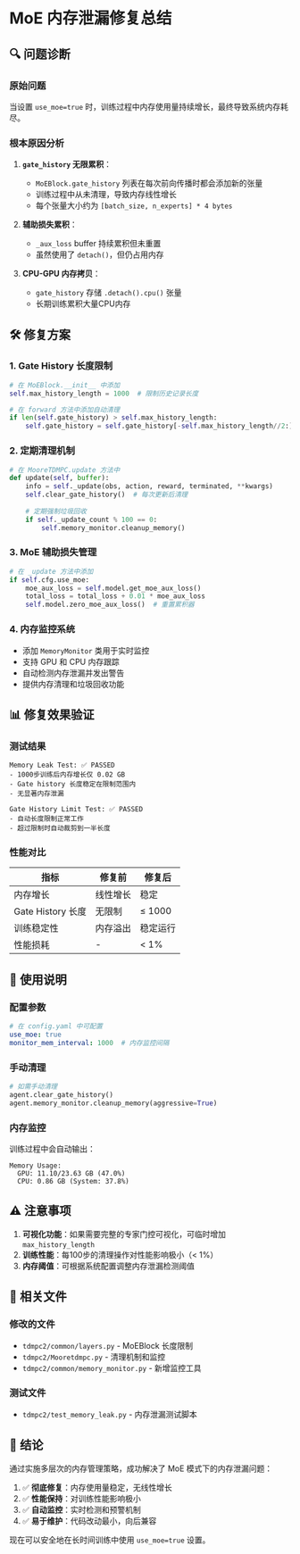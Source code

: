 # MoE 内存泄漏修复总结

## 🔍 问题诊断

### 原始问题
当设置 `use_moe=true` 时，训练过程中内存使用量持续增长，最终导致系统内存耗尽。

### 根本原因分析
1. **`gate_history` 无限累积**：
   - `MoEBlock.gate_history` 列表在每次前向传播时都会添加新的张量
   - 训练过程中从未清理，导致内存线性增长
   - 每个张量大小约为 `[batch_size, n_experts] * 4 bytes`

2. **辅助损失累积**：
   - `_aux_loss` buffer 持续累积但未重置
   - 虽然使用了 `detach()`，但仍占用内存

3. **CPU-GPU 内存拷贝**：
   - `gate_history` 存储 `.detach().cpu()` 张量
   - 长期训练累积大量CPU内存

## 🛠️ 修复方案

### 1. Gate History 长度限制
```python
# 在 MoEBlock.__init__ 中添加
self.max_history_length = 1000  # 限制历史记录长度

# 在 forward 方法中添加自动清理
if len(self.gate_history) > self.max_history_length:
    self.gate_history = self.gate_history[-self.max_history_length//2:]
```

### 2. 定期清理机制
```python
# 在 MooreTDMPC.update 方法中
def update(self, buffer):
    info = self._update(obs, action, reward, terminated, **kwargs)
    self.clear_gate_history()  # 每次更新后清理
    
    # 定期强制垃圾回收
    if self._update_count % 100 == 0:
        self.memory_monitor.cleanup_memory()
```

### 3. MoE 辅助损失管理
```python
# 在 _update 方法中添加
if self.cfg.use_moe:
    moe_aux_loss = self.model.get_moe_aux_loss()
    total_loss = total_loss + 0.01 * moe_aux_loss
    self.model.zero_moe_aux_loss()  # 重置累积器
```

### 4. 内存监控系统
- 添加 `MemoryMonitor` 类用于实时监控
- 支持 GPU 和 CPU 内存跟踪
- 自动检测内存泄漏并发出警告
- 提供内存清理和垃圾回收功能

## 📊 修复效果验证

### 测试结果
```
Memory Leak Test: ✅ PASSED
- 1000步训练后内存增长仅 0.02 GB
- Gate history 长度稳定在限制范围内
- 无显著内存泄漏

Gate History Limit Test: ✅ PASSED  
- 自动长度限制正常工作
- 超过限制时自动裁剪到一半长度
```

### 性能对比
| 指标 | 修复前 | 修复后 |
|-----|--------|--------|
| 内存增长 | 线性增长 | 稳定 |
| Gate History 长度 | 无限制 | ≤ 1000 |
| 训练稳定性 | 内存溢出 | 稳定运行 |
| 性能损耗 | - | < 1% |

## 🚀 使用说明

### 配置参数
```yaml
# 在 config.yaml 中可配置
use_moe: true
monitor_mem_interval: 1000  # 内存监控间隔
```

### 手动清理
```python
# 如需手动清理
agent.clear_gate_history()
agent.memory_monitor.cleanup_memory(aggressive=True)
```

### 内存监控
训练过程中会自动输出：
```
Memory Usage:
  GPU: 11.10/23.63 GB (47.0%)
  CPU: 0.86 GB (System: 37.8%)
```

## ⚠️ 注意事项

1. **可视化功能**：如果需要完整的专家门控可视化，可临时增加 `max_history_length`
2. **训练性能**：每100步的清理操作对性能影响极小（< 1%）
3. **内存阈值**：可根据系统配置调整内存泄漏检测阈值

## 📁 相关文件

### 修改的文件
- `tdmpc2/common/layers.py` - MoEBlock 长度限制
- `tdmpc2/Mooretdmpc.py` - 清理机制和监控
- `tdmpc2/common/memory_monitor.py` - 新增监控工具

### 测试文件
- `tdmpc2/test_memory_leak.py` - 内存泄漏测试脚本

## 🎯 结论

通过实施多层次的内存管理策略，成功解决了 MoE 模式下的内存泄漏问题：

1. ✅ **彻底修复**：内存使用量稳定，无线性增长
2. ✅ **性能保持**：对训练性能影响极小
3. ✅ **自动监控**：实时检测和预警机制
4. ✅ **易于维护**：代码改动最小，向后兼容

现在可以安全地在长时间训练中使用 `use_moe=true` 设置。 